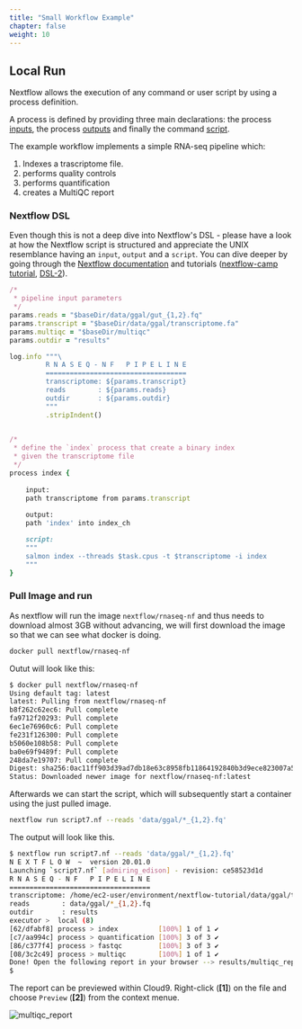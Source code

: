 ```yaml
---
title: "Small Workflow Example"
chapter: false
weight: 10
---
```


## Local Run

Nextflow allows the execution of any command or user script by using a process definition.

A process is defined by providing three main declarations: the process [inputs](https://www.nextflow.io/docs/latest/process.html#inputs), the process [outputs](https://www.nextflow.io/docs/latest/process.html#outputs) and finally the command [script](https://www.nextflow.io/docs/latest/process.html#script).

The example workflow implements a simple RNA-seq pipeline which:

   1. Indexes a trascriptome file.
   2. performs quality controls
   3. performs quantification
   4. creates a MultiQC report

### Nextflow DSL

Even though this is not a deep dive into Nextflow's DSL - please have a look at how the Nextflow script is structured and appreciate the UNIX resemblance having an `input`, `output` and a `script`.
You can dive deeper by going through the [Nextflow documentation](https://www.nextflow.io/docs/latest/getstarted.html) and tutorials ([nextflow-camp tutorial](https://github.com/nextflow-io/nfcamp-tutorial), [DSL-2](https://www.nextflow.io/docs/edge/dsl2.html)).

```ruby
/* 
 * pipeline input parameters 
 */
params.reads = "$baseDir/data/ggal/gut_{1,2}.fq"
params.transcript = "$baseDir/data/ggal/transcriptome.fa"
params.multiqc = "$baseDir/multiqc"
params.outdir = "results"

log.info """\
         R N A S E Q - N F   P I P E L I N E    
         ===================================
         transcriptome: ${params.transcript}
         reads        : ${params.reads}
         outdir       : ${params.outdir}
         """
         .stripIndent()

 
/* 
 * define the `index` process that create a binary index 
 * given the transcriptome file
 */
process index {
    
    input:
    path transcriptome from params.transcript
     
    output:
    path 'index' into index_ch

    script:       
    """
    salmon index --threads $task.cpus -t $transcriptome -i index
    """
}
```

### Pull Image and run

As nextflow will run the image `nextflow/rnaseq-nf` and thus needs to download almost 3GB without advancing, we will first download the image so that we can see what docker is doing.

```bash
docker pull nextflow/rnaseq-nf
```

Outut will look like this:

```bash
$ docker pull nextflow/rnaseq-nf
Using default tag: latest
latest: Pulling from nextflow/rnaseq-nf
b8f262c62ec6: Pull complete
fa9712f20293: Pull complete
6ec1e76960c6: Pull complete
fe231f126300: Pull complete
b5060e108b58: Pull complete
ba0e69f9489f: Pull complete
248da7e19707: Pull complete
Digest: sha256:0ac11ff903d39ad7db18e63c8958fb11864192840b3d9ece823007a54f3703e0
Status: Downloaded newer image for nextflow/rnaseq-nf:latest
```

Afterwards we can start the script, which will subsequently start a container using the just pulled image.

```bash
nextflow run script7.nf --reads 'data/ggal/*_{1,2}.fq'
```

The output will look like this.

```bash
$ nextflow run script7.nf --reads 'data/ggal/*_{1,2}.fq'
N E X T F L O W  ~  version 20.01.0
Launching `script7.nf` [admiring_edison] - revision: ce58523d1d
R N A S E Q - N F   P I P E L I N E
===================================
transcriptome: /home/ec2-user/environment/nextflow-tutorial/data/ggal/transcriptome.fa
reads        : data/ggal/*_{1,2}.fq
outdir       : results
executor >  local (8)
[62/dfabf8] process > index          [100%] 1 of 1 ✔
[c7/aa994c] process > quantification [100%] 3 of 3 ✔
[86/c377f4] process > fastqc         [100%] 3 of 3 ✔
[08/3c2c49] process > multiqc        [100%] 1 of 1 ✔
Done! Open the following report in your browser --> results/multiqc_report.html
$
```

The report can be previewed within Cloud9. Right-click (**[1]**) on the file and choose `Preview` (**[2]**) from the context menue.

![multiqc_report](/images/nextflow-on-aws-batch/nextflow101/multiqc_report.png)